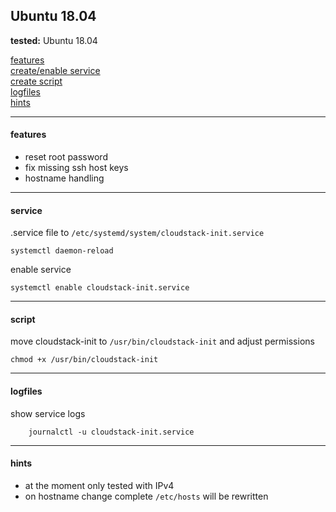 ## Ubuntu 18.04

**tested:** Ubuntu 18.04

[features](#features)  
[create/enable service](#service)  
[create script](#script)  
[logfiles](#logfiles)  
[hints](#hints)  

---

#### features

- reset root password  
- fix missing ssh host keys  
- hostname handling

---

#### service  

.service file to `/etc/systemd/system/cloudstack-init.service`  

	systemctl daemon-reload

enable service

	systemctl enable cloudstack-init.service

---

#### script  

move cloudstack-init to `/usr/bin/cloudstack-init` and adjust permissions

	chmod +x /usr/bin/cloudstack-init

---

#### logfiles

show service logs

		journalctl -u cloudstack-init.service

---

#### hints  

- at the moment only tested with IPv4
- on hostname change complete `/etc/hosts` will be rewritten

